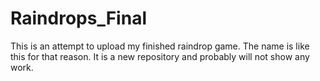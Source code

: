 Raindrops_Final
===============

This is an attempt to upload my finished raindrop game. The name is like this for that reason. It is a new repository and probably will not show any work.

